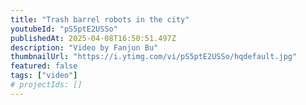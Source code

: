 ```yaml
---
title: "Trash barrel robots in the city"
youtubeId: "pS5ptE2USSo"
publishedAt: 2025-04-08T16:50:51.497Z
description: "Video by Fanjun Bu"
thumbnailUrl: "https://i.ytimg.com/vi/pS5ptE2USSo/hqdefault.jpg"
featured: false
tags: ["video"]
# projectIds: []
---
```


<!-- You can add additional notes about this video here -->
